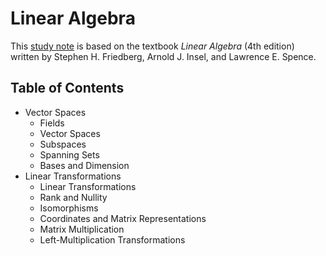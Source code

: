 Linear Algebra
===
This [study note](linear-algebra.pdf) is based on the textbook *Linear Algebra* (4th edition) written by Stephen H. Friedberg, Arnold J. Insel, and Lawrence E. Spence.

## Table of Contents
* Vector Spaces
  * Fields
  * Vector Spaces
  * Subspaces
  * Spanning Sets
  * Bases and Dimension
* Linear Transformations
  * Linear Transformations
  * Rank and Nullity
  * Isomorphisms
  * Coordinates and Matrix Representations
  * Matrix Multiplication
  * Left-Multiplication Transformations